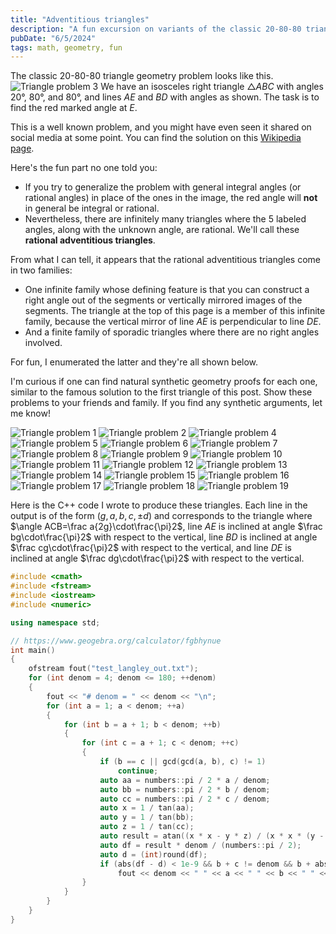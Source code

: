 ```yaml
---
title: "Adventitious triangles"
description: "A fun excursion on variants of the classic 20-80-80 triangle geometry problem"
pubDate: "6/5/2024"
tags: math, geometry, fun
---
```


The classic 20-80-80 triangle geometry problem looks like this.
![Triangle problem 3](/images/triangles/9_1_3_4.svg)
We have an isosceles right triangle $\triangle ABC$ with angles 20°, 80°, and 80°, and lines $AE$ and $BD$ with angles as shown. The task is to find the red marked angle at $E$.

This is a well known problem, and you might have even seen it shared on social media at some point. You can find the solution on this [Wikipedia page](https://en.wikipedia.org/wiki/Langley%27s_Adventitious_Angles).

Here's the fun part no one told you:
* If you try to generalize the problem with general integral angles (or rational angles) in place of the ones in the image, the red angle will **not** in general be integral or rational.
* Nevertheless, there are infinitely many triangles where the 5 labeled angles, along with the unknown angle, are rational. We'll call these **rational adventitious triangles**.

From what I can tell, it appears that the rational adventitious triangles come in two families:
* One infinite family whose defining feature is that you can construct a right angle out of the segments or vertically mirrored images of the segments. The triangle at the top of this page is a member of this infinite family, because the vertical mirror of line $AE$ is perpendicular to line $DE$.
* And a finite family of sporadic triangles where there are no right angles involved.

For fun, I enumerated the latter and they're all shown below.

I'm curious if one can find natural synthetic geometry proofs for each one, similar to the famous solution to the first triangle of this post. Show these problems to your friends and family. If you find any synthetic arguments, let me know!

![Triangle problem 1](/images/triangles/9_1_2_3.svg)
![Triangle problem 2](/images/triangles/9_1_2_4.svg)
![Triangle problem 4](/images/triangles/12_3_6_7.svg)
![Triangle problem 5](/images/triangles/12_3_6_10.svg)
![Triangle problem 6](/images/triangles/15_1_3_4.svg)
![Triangle problem 7](/images/triangles/15_1_3_8.svg)
![Triangle problem 8](/images/triangles/15_1_4_6.svg)
![Triangle problem 9](/images/triangles/15_1_4_8.svg)
![Triangle problem 10](/images/triangles/15_1_8_10.svg)
![Triangle problem 11](/images/triangles/15_1_8_12.svg)
![Triangle problem 12](/images/triangles/15_6_8_11.svg)
![Triangle problem 13](/images/triangles/15_10_11_12.svg)
![Triangle problem 14](/images/triangles/15_10_11_13.svg)
![Triangle problem 15](/images/triangles/21_1_8_10.svg)
![Triangle problem 16](/images/triangles/21_6_13_16.svg)
![Triangle problem 17](/images/triangles/21_6_13_17.svg)
![Triangle problem 18](/images/triangles/30_12_17_21.svg)
![Triangle problem 19](/images/triangles/30_12_17_23.svg)

Here is the C++ code I wrote to produce these triangles. Each line in the output is of the form $(g,a,b,c,\pm d)$ and corresponds to the triangle where $\angle ACB=\frac a{2g}\cdot\frac{\pi}2$, line $AE$ is inclined at angle $\frac bg\cdot\frac{\pi}2$ with respect to the vertical, line $BD$ is inclined at angle $\frac cg\cdot\frac{\pi}2$ with respect to the vertical, and line $DE$ is inclined at angle $\frac dg\cdot\frac{\pi}2$ with respect to the vertical.
```cpp
#include <cmath>
#include <fstream>
#include <iostream>
#include <numeric>

using namespace std;

// https://www.geogebra.org/calculator/fgbhynue
int main()
{
    ofstream fout("test_langley_out.txt");
    for (int denom = 4; denom <= 180; ++denom)
    {
        fout << "# denom = " << denom << "\n";
        for (int a = 1; a < denom; ++a)
        {
            for (int b = a + 1; b < denom; ++b)
            {
                for (int c = a + 1; c < denom; ++c)
                {
                    if (b == c || gcd(gcd(a, b), c) != 1)
                        continue;
                    auto aa = numbers::pi / 2 * a / denom;
                    auto bb = numbers::pi / 2 * b / denom;
                    auto cc = numbers::pi / 2 * c / denom;
                    auto x = 1 / tan(aa);
                    auto y = 1 / tan(bb);
                    auto z = 1 / tan(cc);
                    auto result = atan((x * x - y * z) / (x * x * (y - z)));
                    auto df = result * denom / (numbers::pi / 2);
                    auto d = (int)round(df);
                    if (abs(df - d) < 1e-9 && b + c != denom && b + abs(d) != denom && c + abs(d) != denom)
                        fout << denom << " " << a << " " << b << " " << c << " " << d << "\n";
                }
            }
        }
    }
}
```
